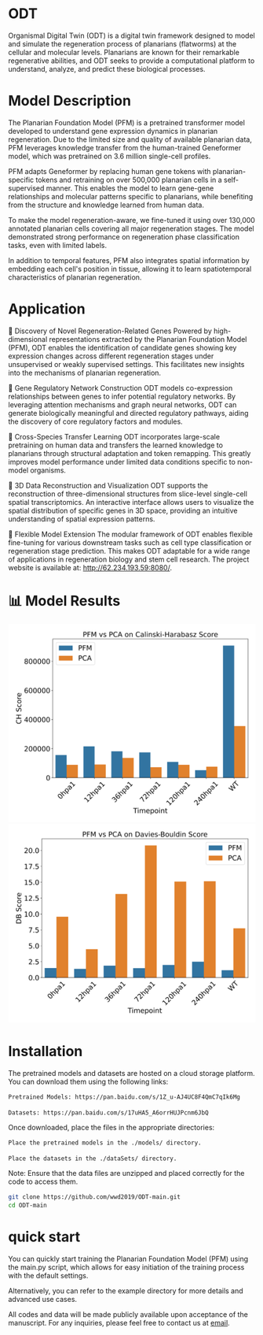 # ODT
Organismal Digital Twin (ODT) is a digital twin framework designed to model and simulate the regeneration process of planarians (flatworms) at the cellular and molecular levels. Planarians are known for their remarkable regenerative abilities, and ODT seeks to provide a computational platform to understand, analyze, and predict these biological processes.

# Model Description
The Planarian Foundation Model (PFM) is a pretrained transformer model developed to understand gene expression dynamics in planarian regeneration. Due to the limited size and quality of available planarian data, PFM leverages knowledge transfer from the human-trained Geneformer model, which was pretrained on 3.6 million single-cell profiles.

PFM adapts Geneformer by replacing human gene tokens with planarian-specific tokens and retraining on over 500,000 planarian cells in a self-supervised manner. This enables the model to learn gene-gene relationships and molecular patterns specific to planarians, while benefiting from the structure and knowledge learned from human data.

To make the model regeneration-aware, we fine-tuned it using over 130,000 annotated planarian cells covering all major regeneration stages. The model demonstrated strong performance on regeneration phase classification tasks, even with limited labels.

In addition to temporal features, PFM also integrates spatial information by embedding each cell's position in tissue, allowing it to learn spatiotemporal characteristics of planarian regeneration.
# Application

🧬 Discovery of Novel Regeneration-Related Genes
Powered by high-dimensional representations extracted by the Planarian Foundation Model (PFM), ODT enables the identification of candidate genes showing key expression changes across different regeneration stages under unsupervised or weakly supervised settings. This facilitates new insights into the mechanisms of planarian regeneration.

🧠 Gene Regulatory Network Construction
ODT models co-expression relationships between genes to infer potential regulatory networks. By leveraging attention mechanisms and graph neural networks, ODT can generate biologically meaningful and directed regulatory pathways, aiding the discovery of core regulatory factors and modules.

🧭 Cross-Species Transfer Learning
ODT incorporates large-scale pretraining on human data and transfers the learned knowledge to planarians through structural adaptation and token remapping. This greatly improves model performance under limited data conditions specific to non-model organisms.

🧱 3D Data Reconstruction and Visualization
ODT supports the reconstruction of three-dimensional structures from slice-level single-cell spatial transcriptomics. An interactive interface allows users to visualize the spatial distribution of specific genes in 3D space, providing an intuitive understanding of spatial expression patterns.

🧩 Flexible Model Extension
The modular framework of ODT enables flexible fine-tuning for various downstream tasks such as cell type classification or regeneration stage prediction. This makes ODT adaptable for a wide range of applications in regeneration biology and stem cell research.
The project website is available at: http://62.234.193.59:8080/.
# 📊 Model Results
![CH Score on Embeddings](./UMAP_results/CH.png)
![DB Score on Emdeddings](./UMAP_results/DB.png)
# Installation
The pretrained models and datasets are hosted on a cloud storage platform. You can download them using the following links:

    Pretrained Models: https://pan.baidu.com/s/1Z_u-AJ4UC8F4QmC7qIk6Mg

    Datasets: https://pan.baidu.com/s/17uHA5_A6orrHUJPcnm6JbQ

Once downloaded, place the files in the appropriate directories:

    Place the pretrained models in the ./models/ directory.

    Place the datasets in the ./dataSets/ directory.

Note: Ensure that the data files are unzipped and placed correctly for the code to access them.
```bash
git clone https://github.com/wwd2019/ODT-main.git
cd ODT-main
```
# quick start
You can quickly start training the Planarian Foundation Model (PFM) using the main.py script, which allows for easy initiation of the training process with the default settings.

Alternatively, you can refer to the example directory for more details and advanced use cases.


All codes and data will be made publicly available upon acceptance of the manuscript. For any inquiries, please feel free to contact us at [email](wwd23@mails.jlu.edu.cn).
